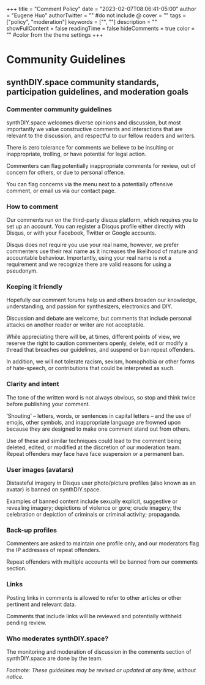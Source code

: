 +++
title = "Comment Policy"
date = "2023-02-07T08:06:41-05:00"
author = "Eugene Huo"
authorTwitter = "" #do not include @
cover = ""
tags = ["policy", "moderation"]
keywords = ["", ""]
description = ""
showFullContent = false
readingTime = false
hideComments = true
color = "" #color from the theme settings
+++

# Community Guidelines

## synthDIY.space community standards, participation guidelines, and moderation goals

### Commenter community guidelines

synthDIY.space welcomes diverse opinions and discussion, but most importantly we value constructive comments and interactions that are relevant to the discussion, and respectful to our fellow readers and writers.

There is zero tolerance for comments we believe to be insulting or inappropriate, trolling, or have potential for legal action.

Commenters can flag potentially inappropriate comments for review, out of concern for others, or due to personal offence.

You can flag concerns via the menu next to a potentially offensive comment, or email us via our contact page.

### How to comment

Our comments run on the third-party disqus platform, which requires you to set up an account. You can register a Disqus profile either directly with Disqus, or with your Facebook, Twitter or Google accounts.

Disqus does not require you use your real name, however, we prefer commenters use their real name as it increases the likelihood of mature and accountable behaviour. Importantly, using your real name is not a requirement and we recognize there are valid reasons for using a pseudonym.

### Keeping it friendly

Hopefully our comment forums help us and others broaden our knowledge, understanding, and passion for synthesizers, electronics and DIY.

Discussion and debate are welcome, but comments that include personal attacks on another reader or writer are not acceptable.

While appreciating there will be, at times, different points of view, we reserve the right to caution commenters openly, delete, edit or modify a thread that breaches our guidelines, and suspend or ban repeat offenders.

In addition, we will not tolerate racism, sexism, homophobia or other forms of hate-speech, or contributions that could be interpreted as such.

### Clarity and intent

The tone of the written word is not always obvious, so stop and think twice before publishing your comment.

‘Shouting’ – letters, words, or sentences in capital letters – and the use of emojis, other symbols, and inappropriate language are frowned upon because they are designed to make one comment stand out from others.

Use of these and similar techniques could lead to the comment being deleted, edited, or modified at the discretion of our moderation team. Repeat offenders may face have face suspension or a permanent ban.

### User images (avatars)

Distasteful imagery in Disqus user photo/picture profiles (also known as an avatar) is banned on synthDIY.space.

Examples of banned content include sexually explicit, suggestive or revealing imagery; depictions of violence or gore; crude imagery; the celebration or depiction of criminals or criminal activity; propaganda.

### Back-up profiles

Commenters are asked to maintain one profile only, and our moderators flag the IP addresses of repeat offenders.

Repeat offenders with multiple accounts will be banned from our comments section.

### Links

Posting links in comments is allowed to refer to other articles or other pertinent and relevant data.

Comments that include links will be reviewed and potentially withheld pending review.

### Who moderates synthDIY.space?

The monitoring and moderation of discussion in the comments section of synthDIY.space are done by the team.

*Footnote: These guidelines may be revised or updated at any time, without notice.*


